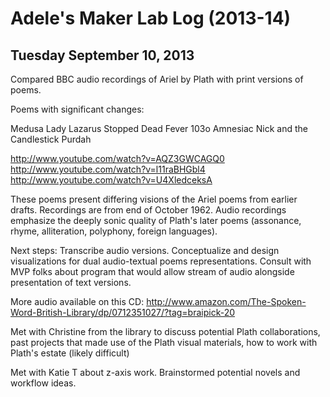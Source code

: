 # Adele's Maker Lab Log (2013-14)
## Tuesday September 10, 2013

Compared BBC audio recordings of Ariel by Plath with print versions of poems. 

Poems with significant changes: 

Medusa
Lady Lazarus 
Stopped Dead
Fever 103o
Amnesiac 
Nick and the Candlestick 
Purdah

http://www.youtube.com/watch?v=AQZ3GWCAGQ0
http://www.youtube.com/watch?v=l11raBHGbl4
http://www.youtube.com/watch?v=U4XledceksA

These poems present differing visions of the Ariel poems from earlier drafts. Recordings are from end of October 1962. 
Audio recordings emphasize the deeply sonic quality of Plath's later poems (assonance, rhyme, alliteration, polyphony, foreign languages). 

Next steps:
Transcribe audio versions.
Conceptualize and design visualizations for dual audio-textual poems representations. 
Consult with MVP folks about program that would allow stream of audio alongside presentation of text versions. 


More audio available on this CD: http://www.amazon.com/The-Spoken-Word-British-Library/dp/0712351027/?tag=braipick-20

Met with Christine from the library to discuss potential Plath collaborations, past projects that made use of the Plath visual materials, how to work with Plath's estate (likely difficult)

Met with Katie T about z-axis work. Brainstormed potential novels and workflow ideas. 
